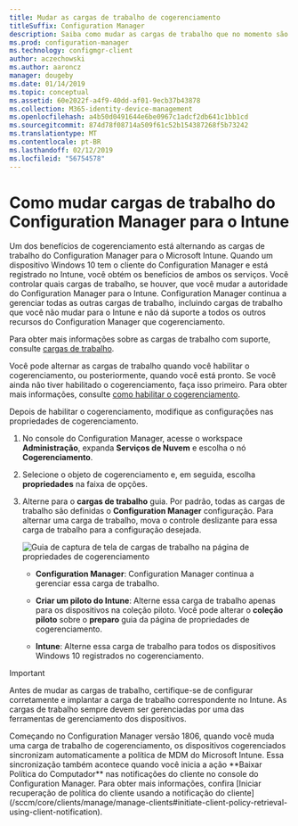 ```yaml
---
title: Mudar as cargas de trabalho de cogerenciamento
titleSuffix: Configuration Manager
description: Saiba como mudar as cargas de trabalho que no momento são gerenciadas pelo Configuration Manager para serem gerenciadas pelo Microsoft Intune.
ms.prod: configuration-manager
ms.technology: configmgr-client
author: aczechowski
ms.author: aaroncz
manager: dougeby
ms.date: 01/14/2019
ms.topic: conceptual
ms.assetid: 60e2022f-a4f9-40dd-af01-9ecb37b43878
ms.collection: M365-identity-device-management
ms.openlocfilehash: a4b50d0491644e6be0967c1adcf2db641c1bb1cd
ms.sourcegitcommit: 874d78f08714a509f61c52b154387268f5b73242
ms.translationtype: MT
ms.contentlocale: pt-BR
ms.lasthandoff: 02/12/2019
ms.locfileid: "56754578"
---
```

# <a name="how-to-switch-configuration-manager-workloads-to-intune"></a>Como mudar cargas de trabalho do Configuration Manager para o Intune

Um dos benefícios de cogerenciamento está alternando as cargas de trabalho do Configuration Manager para o Microsoft Intune. Quando um dispositivo Windows 10 tem o cliente do Configuration Manager e está registrado no Intune, você obtém os benefícios de ambos os serviços. Você controlar quais cargas de trabalho, se houver, que você mudar a autoridade do Configuration Manager para o Intune. Configuration Manager continua a gerenciar todas as outras cargas de trabalho, incluindo cargas de trabalho que você não mudar para o Intune e não dá suporte a todos os outros recursos do Configuration Manager que cogerenciamento.

Para obter mais informações sobre as cargas de trabalho com suporte, consulte [cargas de trabalho](/sccm/comanage/workloads).

Você pode alternar as cargas de trabalho quando você habilitar o cogerenciamento, ou posteriormente, quando você está pronto. Se você ainda não tiver habilitado o cogerenciamento, faça isso primeiro. Para obter mais informações, consulte [como habilitar o cogerenciamento](/sccm/comanage/how-to-enable).


Depois de habilitar o cogerenciamento, modifique as configurações nas propriedades de cogerenciamento. 

1. No console do Configuration Manager, acesse o workspace **Administração**, expanda **Serviços de Nuvem** e escolha o nó **Cogerenciamento**.  

2. Selecione o objeto de cogerenciamento e, em seguida, escolha **propriedades** na faixa de opções.  

3. Alterne para o **cargas de trabalho** guia. Por padrão, todas as cargas de trabalho são definidas o **Configuration Manager** configuração. Para alternar uma carga de trabalho, mova o controle deslizante para essa carga de trabalho para a configuração desejada.  

    ![Guia de captura de tela de cargas de trabalho na página de propriedades de cogerenciamento](media/properties-workloads.png)

    - **Configuration Manager**: Configuration Manager continua a gerenciar essa carga de trabalho.  

    - **Criar um piloto do Intune**: Alterne essa carga de trabalho apenas para os dispositivos na coleção piloto. Você pode alterar o **coleção piloto** sobre o **preparo** guia da página de propriedades de cogerenciamento.  

    - **Intune**: Alterne essa carga de trabalho para todos os dispositivos Windows 10 registrados no cogerenciamento.  


> [!Important]  
> Antes de mudar as cargas de trabalho, certifique-se de configurar corretamente e implantar a carga de trabalho correspondente no Intune. As cargas de trabalho sempre devem ser gerenciadas por uma das ferramentas de gerenciamento dos dispositivos.  

<!--1357377--> Começando no Configuration Manager versão 1806, quando você muda uma carga de trabalho de cogerenciamento, os dispositivos cogerenciados sincronizam automaticamente a política de MDM do Microsoft Intune. Essa sincronização também acontece quando você inicia a ação **Baixar Política do Computador** nas notificações do cliente no console do Configuration Manager. Para obter mais informações, confira [Iniciar recuperação de política do cliente usando a notificação do cliente](/sccm/core/clients/manage/manage-clients#initiate-client-policy-retrieval-using-client-notification).


